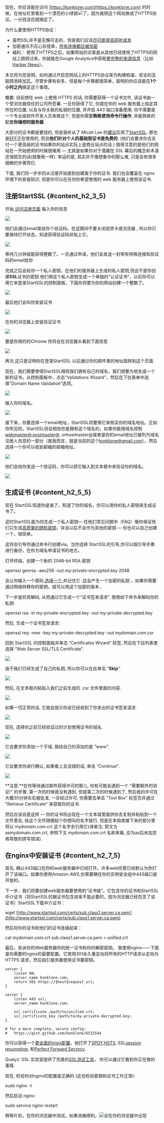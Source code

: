 现在，你应该能在访问 [https://konklone.com](https://konklone.com) 的时候，在地址栏里看到一个漂亮的小绿锁![](http://static.oschina.net/uploads/img/201309/26075158_Itfq.png)了，因为我把这个网站换成了HTTPS协议。一分钱没花就搞定了。

为什么要使用HTTPS协议：

* 虽然SSL并不是无懈可击的，但是我们应该[尽可能提高窃听成本](http://www.theguardian.com/world/2013/sep/05/nsa-how-to-remain-secure-surveillance)
* 加密通讯不应心存侥幸，[所有连接都应被加密](http://www.tbray.org/ongoing/When/201x/2012/12/02/HTTPS)
* 福利： 使用了HTTPS之后，如果网站的访客是从其他已经使用了HTTPS的网站上跳转过来，你就能在Google Analytics中获取[更完整的来源信息](http://stackoverflow.com/a/1361720/16075)（比如[Hacker News](https://news.ycombinator.com/)）。

本文将为您说明，如何通过开启您网站上的HTTPS协议来为构建和谐、安全的互联网添砖加瓦。尽管步骤有些多，但是每个步骤都很简单，聪明的你应该能在**1个小时之内**搞定这个事情。

概要: 目前想在 web 上使用 HTTPS 的话, 你需要获得一个证书文件, 该证书由一个受浏览器信任的公司所签署. 一旦你获得了它, 你就在你的 web 服务器上指定其所在的位置, 以及与你关联的私钥的位置, 并开启 443 端口准备使用. 你不需要是一个专业级软件开发人员来做这个, 但是你需要**熟练使用命令行操作**, 并能熟练的配置**你操控的服务器**.

大部分的证书都是要钱的, 但是我听从了 Micah Lee 的[建议](https://twitter.com/micahflee/status/368163493049933824)后用了[StartSSL](https://www.startssl.com/). 那也是[EFF](https://www.eff.org/)正在使用的, 而且**他们针对个人的基础型证书是免费的**. \(他们会要求你去支付一个更高级的证书如果你的站点实际上是商业站点的话.\) 值得注意的是他们的网站在一开始使用的时候很难用 — 尤其是如果你对于潜藏在 SSL 幕后的概念和术语还很陌生的话\(就像我一样\). 幸运的是, 其实并不像想象中的那么难, 只是会有很多细微的步骤而已.

下面, 我们将一步步的从注册开始直到创建属于你的证书. 我们也会覆盖在 nginx 环境下的安装知识, 但是你可以在任何你希望使用的 web 服务器上使用该证书.

## 注册StartSSL {#content_h2_3_5}

开始,[访问注册页面](https://www.startssl.com/?app=11&action=regform) 输入你的信息

![](/assets/import--2018年04月12日10:36:06.png)

他们会通过email发给你个验证码。在这期间不要关闭选项卡或浏览器 , 所以你只要保持打开状态，知道获得验证码并贴上它。

![](/assets/import-2018年04月12日10:36:29.png)

等待几分钟就能获得整数了。一旦通过申请，他们会发送一封带有特殊连接和验证码的email给你

完成之后会给你一个私人密钥，在他们的服务器上生成的私人密钥,但这不是你创建**SSL**证书的密钥.他们用这个私人密钥生成一个单独的"认证证书"，以后你可以用它来登录StartSSL的控制面板，下面你将要为你的网站创建一个整数了。

![](/assets/import--sj22018年04月12日10:37:17.png)

最后他们会叫你安装证书

![](http://static.oschina.net/uploads/img/201309/26075200_dZp5.png)

在你的浏览器上安装验证证书

![](http://static.oschina.net/uploads/img/201309/26075200_7px3.png)

要是你用的的Chrome 你将会在浏览器头看到下面信息

![](http://static.oschina.net/uploads/img/201309/26075201_kFMG.png)

再次,这只是证明你在登录StartSSL 以后通过你的邮件里的地址跳转到这个页面

现在，我们需要使得StartSSL相信我们拥有自己的域名，我们想要为他生成一个新的证书。从控制面板中，点击“Validations Wizard”，然后在下拉表单中选择”Domain Name Validation“选项。

![](http://static.oschina.net/uploads/img/201309/26075202_D0EB.png)

输入你的域名。

![](http://static.oschina.net/uploads/img/201309/26075202_CpFg.png)

接下来，你要选择一个email地址，StartSSL将要用它来核实你的域名地址。正如你所见的，StartSSL将会相信你是拥有这个域名的，如果你能用域名控制[webmaster@,postmaster](mailto:webmaster@,postmaster)@, orhostmaster@或者是你的email地址已被列为域名注册人信息的一部分（就我而言，就是当前的这个[konklone@gmail.com](mailto:konklone@gmail.com)）。然后选择一个你可以收到邮箱的邮箱地址。

![](http://static.oschina.net/uploads/img/201309/26075203_FNSx.png)

他们会给你发送一个验证码，你可以把它输入到文本框中来验证你的域名。

![](http://static.oschina.net/uploads/img/201309/26075203_koex.png)

## 生成证书 {#content_h2_5_5}

现在 StartSSL知道你是谁了，知道了你的域名，你可以用你的私人密钥来生成证书了。

这时StartSSL能为你生成一个私人密钥— 在他们常见问题中（FAQ）像你保证他们只生成[高质量的随机密钥](https://www.startssl.com/?app=25#43)，并且以后不会作为其他的密钥 — 你也可以自己创建一个，很简单。

这将会引导你通过命令行创建via。当你选择 StartSSL的引导,你可以按引导步奏进行备份，在你为域名申请证书的地方。

打开终端，创建一个新的 2048-bit RSA 密钥

openssl genrsa -aes256 -out my-private-encrypted.key 2048

会让你输入一个密码.[选择一个](http://xkcd.com/936/),并记住它 .这会产生一个加密的私钥 ，如果你需要通过网络转移你的密钥，就可以用这个加密的版本..

下一步是将其解码, 从而通过它生成一个“证书签发请求”. 使用如下命令来解码你的私钥:

openssl rsa -in my-private-encrypted.key -out my-private-decrypted.key

然后, 生成一个证书签发请求:

openssl req -new -key my-private-decrypted.key -out mydomain.com.csr

回到 StartSSL 的控制面板并单击 “Certificates Wizard” 标签, 然后在下拉列表里选择 “Web Server SSL/TLS Certificate”.

![](http://static.oschina.net/uploads/img/201309/26075204_a1Qu.png)

由于我们已经生成了自己的私钥, 所以你可以在此单击 “**Skip**”.

![](http://static.oschina.net/uploads/img/201309/26075205_kX3f.png)

然后, 在文本框内粘贴入我们之前生成的 .csr 文件里面的内容.

![](http://static.oschina.net/uploads/img/201309/26075205_mxPM.png)

如果一切正常的话, 它就会提示你说已经收到了你发出的证书签发请求.

![](http://static.oschina.net/uploads/img/201309/26075205_Dkzv.png)

现在, 选择你之前已经验证过的计划使用证书的域名.

![](http://static.oschina.net/uploads/img/201309/26075207_xBiq.png)

它会要求你添加一个子域, 我给自己的添加的是 “www”.

![](http://static.oschina.net/uploads/img/201309/26075207_6bUi.png)

它会要求你进行确认, 如果看上去没错的话, 单击 “Continue”.

![](http://static.oschina.net/uploads/img/201309/26075207_ksJL.png)

**注意:**在你等待通过邮件获得许可的那儿, 你有可能会遇到一个 "需要额外的验证!" 的步骤, 第一次的时候我没有遇到, 但是第二次的时候遇到了, 然后我的许可在大概30分钟左右被批准, 一旦经过许可, 你需要去单击 "Tool Box" 标签页并通过 "Retrieve Certificate" 来获取你的证书.

然后应该会是这样 — 你的证书将出现在一个文本域里面供你去复制并粘贴到一个文件里去, 给这个文件随便起个你想叫的名字就行, 但是在本指南接下来的部分里将以 mydomain.com.crt 这个名字去引用它\(译者注, 原文为 asmydomain.com.crt, 参照下文 mydomain.com.crt 名称来看, 应为as后未加空格导致的拼写错误\).

## 在nginx中安装证书 {#content_h2_7_5}

首先, 确认443端口在你的web服务器中已经打开。许多web托管已经默认为你打开了该端口。如果你使用Amazon AWS,你需要确在你的实例安全组中443端口是开放的。

下一步，我们将要创建web服务器要使用的“证书链”。它包含你的证书和StartSSL中介证书（将StartSSL的跟证书包含进来不是必要的，因为浏览器已经包含了该证书）StartSSL下载中介证书：

wget [http://www.startssl.com/certs/sub.class1.server.ca.pem](http://www.startssl.com/certs/sub.class1.server.ca.pem)

然后将你的证书和他们的证书连接起来：

cat mydomain.com.crt sub.class1.server.ca.pem &gt; unified.crt

最后，告诉你的Web服务器你的统一证书和你的解密密钥。 我使用nginx——下面是你需要的nginx的最要配置。它使用301永久重定向将所有的HTTP请求从定向为HTTPS 请求，然后指引服务器使用证书要密钥。

```
server {
    listen 80;
    server_name konklone.com;
    return 301 https://$host$request_uri;
}

server {
    listen 443 ssl;
    server_name konklone.com;

    ssl_certificate /path/to/unified.crt;
    ssl_certificate_key /path/to/my-private-decrypted.key;
}

# for a more complete, secure config: 
#   https://gist.github.com/konklone/6532544
```

你可以获得一个[更全面的nigix配置](https://gist.github.com/konklone/6532544)，他打开了[SPDY](http://www.chromium.org/spdy/spdy-whitepaper),[HSTS](https://en.wikipedia.org/wiki/HTTP_Strict_Transport_Security), SSL[session resumption](https://code.google.com/p/sslyze/wiki/SessionResumption), 和[Perfect Forward Secrecy](https://www.eff.org/deeplinks/2013/08/pushing-perfect-forward-secrecy-important-web-privacy-protection).

Qualys' SSL 实验室提供了完美的[SSL](https://www.ssllabs.com/ssltest/analyze.html)[测试工具](https://www.ssllabs.com/ssltest/analyze.html)， 你可以通过它看到你正在做的事情.

现在, 检验你对nginx的配置是正确的 \(这也检验密钥和证书工作正常\):

sudo nginx -t

然后启动 nginx:

sudo service nginx restart

稍等片刻，在你的浏览器中测试。如果进展顺利，![](http://static.oschina.net/uploads/img/201309/26075158_Itfq.png)会在你的浏览器中出现


